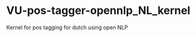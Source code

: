 VU-pos-tagger-opennlp_NL_kernel
===============================

Kernel for pos tagging for dutch using open NLP